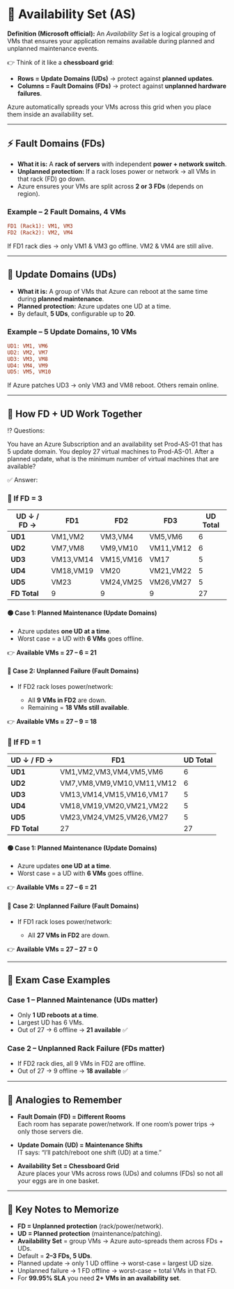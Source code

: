 # 🥑 **Availability Set (AS)**

**Definition (Microsoft official):**
An _Availability Set_ is a logical grouping of VMs that ensures your application remains available during planned and unplanned maintenance events.

👉 Think of it like a **chessboard grid**:

- **Rows = Update Domains (UDs)** → protect against **planned updates**.
- **Columns = Fault Domains (FDs)** → protect against **unplanned hardware failures**.

Azure automatically spreads your VMs across this grid when you place them inside an availability set.

---

## ⚡ **Fault Domains (FDs)**

- **What it is:** A **rack of servers** with independent **power + network switch**.
- **Unplanned protection:** If a rack loses power or network → all VMs in that rack (FD) go down.
- Azure ensures your VMs are split across **2 or 3 FDs** (depends on region).

### Example – 2 Fault Domains, 4 VMs

```ini
FD1 (Rack1): VM1, VM3
FD2 (Rack2): VM2, VM4
```

If FD1 rack dies → only VM1 & VM3 go offline. VM2 & VM4 are still alive.

---

## 🔄 **Update Domains (UDs)**

- **What it is:** A group of VMs that Azure can reboot at the same time during **planned maintenance**.
- **Planned protection:** Azure updates one UD at a time.
- By default, **5 UDs**, configurable up to **20**.

### Example – 5 Update Domains, 10 VMs

```ini
UD1: VM1, VM6
UD2: VM2, VM7
UD3: VM3, VM8
UD4: VM4, VM9
UD5: VM5, VM10
```

If Azure patches UD3 → only VM3 and VM8 reboot. Others remain online.

---

## 🧩 **How FD + UD Work Together**

⁉️ Questions:

You have an Azure Subscription and an availability set Prod-AS-01 that has 5 update domain. You deploy 27 virtual machines to Prod-AS-01.
After a planned update, what is the minimum number of virtual machines that are available?

✅ Answer:

### **📌 If FD = 3**

| UD ↓ / FD →  | **FD1**   | **FD2**   | **FD3**   | UD Total |
| ------------ | --------- | --------- | --------- | -------- |
| **UD1**      | VM1,VM2   | VM3,VM4   | VM5,VM6   | 6        |
| **UD2**      | VM7,VM8   | VM9,VM10  | VM11,VM12 | 6        |
| **UD3**      | VM13,VM14 | VM15,VM16 | VM17      | 5        |
| **UD4**      | VM18,VM19 | VM20      | VM21,VM22 | 5        |
| **UD5**      | VM23      | VM24,VM25 | VM26,VM27 | 5        |
| **FD Total** | 9         | 9         | 9         | 27       |

#### 🟢 Case 1: Planned Maintenance (Update Domains)

- Azure updates **one UD at a time**.
- Worst case = a UD with **6 VMs** goes offline.

👉 **Available VMs = 27 – 6 = 21**

#### 🔴 Case 2: Unplanned Failure (Fault Domains)

- If FD2 rack loses power/network:

  - All **9 VMs in FD2** are down.
  - Remaining = **18 VMs still available**.

👉 **Available VMs = 27 – 9 = 18**

### **📌 If FD = 1**

| UD ↓ / FD →  | **FD1**                    | UD Total |
| ------------ | -------------------------- | -------- |
| **UD1**      | VM1,VM2,VM3,VM4,VM5,VM6    | 6        |
| **UD2**      | VM7,VM8,VM9,VM10,VM11,VM12 | 6        |
| **UD3**      | VM13,VM14,VM15,VM16,VM17   | 5        |
| **UD4**      | VM18,VM19,VM20,VM21,VM22   | 5        |
| **UD5**      | VM23,VM24,VM25,VM26,VM27   | 5        |
| **FD Total** | 27                         | 27       |

#### 🟢 Case 1: Planned Maintenance (Update Domains)

- Azure updates **one UD at a time**.
- Worst case = a UD with **6 VMs** goes offline.

👉 **Available VMs = 27 – 6 = 21**

#### 🔴 Case 2: Unplanned Failure (Fault Domains)

- If FD1 rack loses power/network:

  - All **27 VMs in FD2** are down.

👉 **Available VMs = 27 – 27 = 0**

---

## 🔎 **Exam Case Examples**

### Case 1 – Planned Maintenance (UDs matter)

- Only **1 UD reboots at a time**.
- Largest UD has 6 VMs.
- Out of 27 → 6 offline → **21 available** ✅

### Case 2 – Unplanned Rack Failure (FDs matter)

- If FD2 rack dies, all 9 VMs in FD2 are offline.
- Out of 27 → 9 offline → **18 available** ✅

---

## 🧠 **Analogies to Remember**

- **Fault Domain (FD) = Different Rooms**  
  Each room has separate power/network. If one room’s power trips → only those servers die.

- **Update Domain (UD) = Maintenance Shifts**  
  IT says: “I’ll patch/reboot one shift (UD) at a time.”

- **Availability Set = Chessboard Grid**  
  Azure places your VMs across rows (UDs) and columns (FDs) so not all your eggs are in one basket.

---

## 📝 **Key Notes to Memorize**

- **FD = Unplanned protection** (rack/power/network).
- **UD = Planned protection** (maintenance/patching).
- **Availability Set** = group VMs → Azure auto-spreads them across FDs + UDs.
- Default = **2–3 FDs, 5 UDs**.
- Planned update → only 1 UD offline → worst-case = largest UD size.
- Unplanned failure → 1 FD offline → worst-case = total VMs in that FD.
- For **99.95% SLA** you need **2+ VMs in an availability set**.
